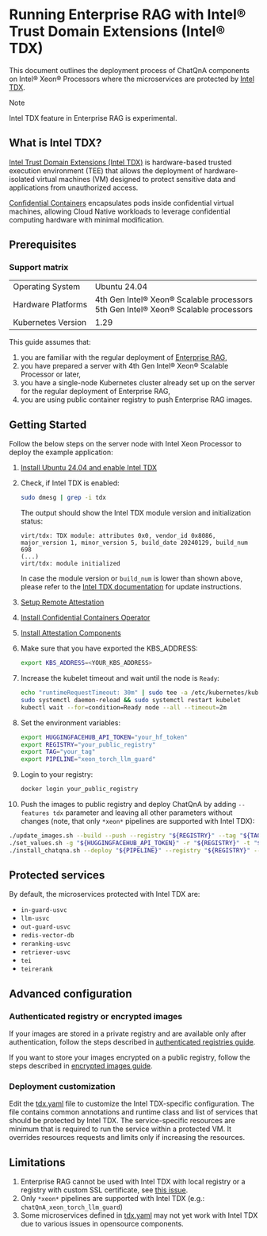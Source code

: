 # Running Enterprise RAG with Intel® Trust Domain Extensions (Intel® TDX)

This document outlines the deployment process of ChatQnA components on Intel® Xeon® Processors where the microservices are protected by [Intel TDX](https://www.intel.com/content/www/us/en/developer/tools/trust-domain-extensions/overview.html).

> [!NOTE]
> Intel TDX feature in Enterprise RAG is experimental.


## What is Intel TDX?

[Intel Trust Domain Extensions (Intel TDX)](https://www.intel.com/content/www/us/en/developer/tools/trust-domain-extensions/overview.html) is hardware-based trusted execution environment (TEE) that allows the deployment of hardware-isolated virtual machines (VM) designed to protect sensitive data and applications from unauthorized access.

[Confidential Containers](https://confidentialcontainers.org/docs/overview/) encapsulates pods inside confidential virtual machines, allowing Cloud Native workloads to leverage confidential computing hardware with minimal modification.


## Prerequisites

### Support matrix

|                    |                                                                                      |
|--------------------|--------------------------------------------------------------------------------------|
| Operating System   | Ubuntu 24.04                                                                         |
| Hardware Platforms | 4th Gen Intel® Xeon® Scalable processors<br>5th Gen Intel® Xeon® Scalable processors |
| Kubernetes Version | 1.29                                                                                 |

This guide assumes that:

1. you are familiar with the regular deployment of [Enterprise RAG](../README.md),
2. you have prepared a server with 4th Gen Intel® Xeon® Scalable Processor or later,
3. you have a single-node Kubernetes cluster already set up on the server for the regular deployment of Enterprise RAG, 
4. you are using public container registry to push Enterprise RAG images.


## Getting Started

Follow the below steps on the server node with Intel Xeon Processor to deploy the example application:

1. [Install Ubuntu 24.04 and enable Intel TDX](https://github.com/canonical/tdx/blob/noble-24.04/README.md#setup-host-os)
2. Check, if Intel TDX is enabled:

   ```bash
   sudo dmesg | grep -i tdx
   ```
   
   The output should show the Intel TDX module version and initialization status: 
   ```text
   virt/tdx: TDX module: attributes 0x0, vendor_id 0x8086, major_version 1, minor_version 5, build_date 20240129, build_num 698
   (...)
   virt/tdx: module initialized
   ```
   
   In case the module version or `build_num` is lower than shown above, please refer to the [Intel TDX documentation](https://cc-enabling.trustedservices.intel.com/intel-tdx-enabling-guide/04/hardware_setup/#deploy-specific-intel-tdx-module-version) for update instructions.

3. [Setup Remote Attestation](https://github.com/canonical/tdx?tab=readme-ov-file#setup-remote-attestation)
4. [Install Confidential Containers Operator](https://cc-enabling.trustedservices.intel.com/intel-confidential-containers-guide/02/infrastructure_setup/#install-confidential-containers-operator)
5. [Install Attestation Components](https://cc-enabling.trustedservices.intel.com/intel-confidential-containers-guide/02/infrastructure_setup/#install-attestation-components)
6. Make sure that you have exported the KBS_ADDRESS:

   ```bash
   export KBS_ADDRESS=<YOUR_KBS_ADDRESS>
   ```

7. Increase the kubelet timeout and wait until the node is `Ready`:

   ```bash
   echo "runtimeRequestTimeout: 30m" | sudo tee -a /etc/kubernetes/kubelet-config.yaml > /dev/null 2>&1
   sudo systemctl daemon-reload && sudo systemctl restart kubelet
   kubectl wait --for=condition=Ready node --all --timeout=2m
   ```

8. Set the environment variables:

   ```bash
   export HUGGINGFACEHUB_API_TOKEN="your_hf_token"
   export REGISTRY="your_public_registry"
   export TAG="your_tag"
   export PIPELINE="xeon_torch_llm_guard"
   ```

9. Login to your registry:

   ```bash
   docker login your_public_registry
   ```

10. Push the images to public registry and deploy ChatQnA by adding `--features tdx` parameter and leaving all other parameters without changes (note, that only `*xeon*` pipelines are supported with Intel TDX):

   ```bash
   ./update_images.sh --build --push --registry "${REGISTRY}" --tag "${TAG}"
   ./set_values.sh -g "${HUGGINGFACEHUB_API_TOKEN}" -r "${REGISTRY}" -t "${TAG}"
   ./install_chatqna.sh --deploy "${PIPELINE}" --registry "${REGISTRY}" --tag "${TAG}" --features tdx
   ```


## Protected services

By default, the microservices protected with Intel TDX are:

* `in-guard-usvc` 
* `llm-usvc` 
* `out-guard-usvc` 
* `redis-vector-db` 
* `reranking-usvc` 
* `retriever-usvc` 
* `tei` 
* `teirerank`


## Advanced configuration


### Authenticated registry or encrypted images

If your images are stored in a private registry and are available only after authentication, follow the steps described in [authenticated registries guide](https://confidentialcontainers.org/docs/features/authenticated-registries/).

If you want to store your images encrypted on a public registry, follow the steps described in [encrypted images guide](https://confidentialcontainers.org/docs/features/encrypted-images/).


### Deployment customization

Edit the [tdx.yaml](../deployment/microservices-connector/helm/resources-tdx.yaml) file to customize the Intel TDX-specific configuration.
The file contains common annotations and runtime class and list of services that should be protected by Intel TDX.
The service-specific resources are minimum that is required to run the service within a protected VM.
It overrides resources requests and limits only if increasing the resources.


## Limitations

1. Enterprise RAG cannot be used with Intel TDX with local registry or a registry with custom SSL certificate, see [this issue](https://github.com/kata-containers/kata-containers/issues/10507).
2. Only `*xeon*` pipelines are supported with Intel TDX (e.g.: `chatQnA_xeon_torch_llm_guard`)
3. Some microservices defined in [tdx.yaml](../deployment/microservices-connector/helm/resources-tdx.yaml) may not yet work with Intel TDX due to various issues in opensource components.
